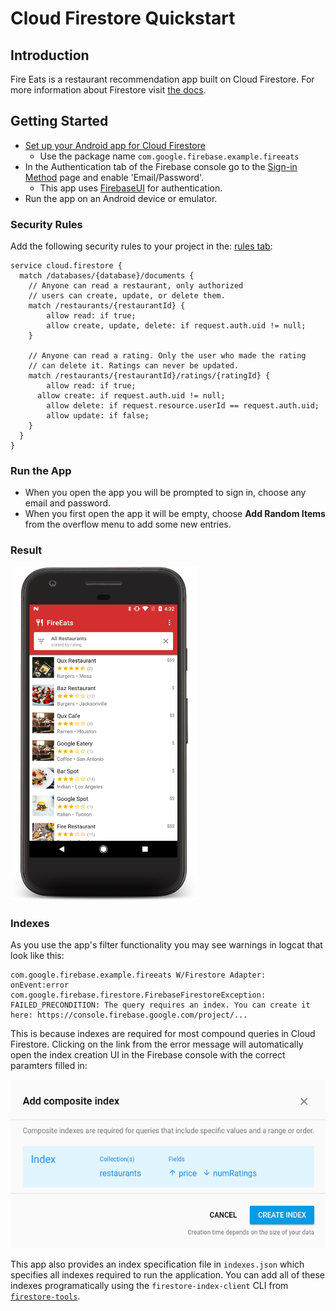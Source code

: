 # Cloud Firestore Quickstart

## Introduction

Fire Eats is a restaurant recommendation app built on Cloud Firestore.
For more information about Firestore visit [the docs][firestore-docs].

## Getting Started

  * [Set up your Android app for Cloud Firestore][setup-android]
    * Use the package name `com.google.firebase.example.fireeats`
  * In the Authentication tab of the Firebase console go to the 
    [Sign-in Method][auth-providers] page and enable 'Email/Password'.
    * This app uses [FirebaseUI][firebaseui] for authentication.
  * Run the app on an Android device or emulator.
    
### Security Rules

Add the following security rules to your project in the:
[rules tab](https://console.firebase.google.com/project/_/database/firestore/rules):

```
service cloud.firestore {  
  match /databases/{database}/documents {
    // Anyone can read a restaurant, only authorized
    // users can create, update, or delete them.
  	match /restaurants/{restaurantId} {
    	allow read: if true;
    	allow create, update, delete: if request.auth.uid != null;
    }
    
    // Anyone can read a rating. Only the user who made the rating
    // can delete it. Ratings can never be updated.
    match /restaurants/{restaurantId}/ratings/{ratingId} {
    	allow read: if true;
      allow create: if request.auth.uid != null;
    	allow delete: if request.resource.userId == request.auth.uid;
    	allow update: if false;
    }
  }
}
```

### Run the App

  * When you open the app you will be prompted to sign in, choose
    any email and password.
  * When you first open the app it will be empty, choose
    **Add Random Items** from the overflow menu to add some
    new entries.
    
### Result

<img src="./docs/home.png" height="534" width="300"/>

### Indexes

As you use the app's filter functionality you may see warnings
in logcat that look like this:

```
com.google.firebase.example.fireeats W/Firestore Adapter: onEvent:error
com.google.firebase.firestore.FirebaseFirestoreException: FAILED_PRECONDITION: The query requires an index. You can create it here: https://console.firebase.google.com/project/...
```

This is because indexes are required for most compound queries in
Cloud Firestore. Clicking on the link from the error message will
automatically open the index creation UI in the Firebase console
with the correct paramters filled in:

<img src="./docs/index.png" />

This app also provides an index specification file in `indexes.json`
which specifies all indexes required to run the application. You can
add all of these indexes programatically using the `firestore-index-client`
CLI from [`firestore-tools`][firestore-tools].

[firestore-docs]: https://firebase.google.com/docs/firestore/
[setup-android]: https://firebase.google.com/docs/firestore/client/setup-android
[auth-providers]: https://console.firebase.google.com/project/_/authentication/providers
[firebaseui]: https://github.com/firebase/FirebaseUI-Android
[firestore-tools]: TODO
